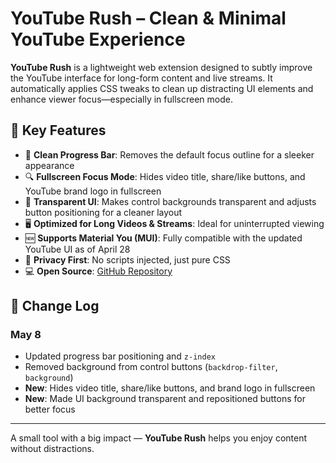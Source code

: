 # YouTube Rush – Clean & Minimal YouTube Experience

**YouTube Rush** is a lightweight web extension designed to subtly improve the YouTube interface for long-form content and live streams. It automatically applies CSS tweaks to clean up distracting UI elements and enhance viewer focus—especially in fullscreen mode.

## 🎯 Key Features

- 🧹 **Clean Progress Bar**: Removes the default focus outline for a sleeker appearance  
- 🔍 **Fullscreen Focus Mode**: Hides video title, share/like buttons, and YouTube brand logo in fullscreen  
- 🎨 **Transparent UI**: Makes control backgrounds transparent and adjusts button positioning for a cleaner layout  
- 🖥️ **Optimized for Long Videos & Streams**: Ideal for uninterrupted viewing  
- 🆕 **Supports Material You (MUI)**: Fully compatible with the updated YouTube UI as of April 28  
- 🔐 **Privacy First**: No scripts injected, just pure CSS  
- 💻 **Open Source**: [GitHub Repository](https://github.com/SLyHuy/youtube-rush)

## 🔄 Change Log

### May 8

- Updated progress bar positioning and `z-index`
- Removed background from control buttons (`backdrop-filter`, `background`)
- **New**: Hides video title, share/like buttons, and brand logo in fullscreen
- **New**: Made UI background transparent and repositioned buttons for better focus

---

A small tool with a big impact — **YouTube Rush** helps you enjoy content without distractions.
